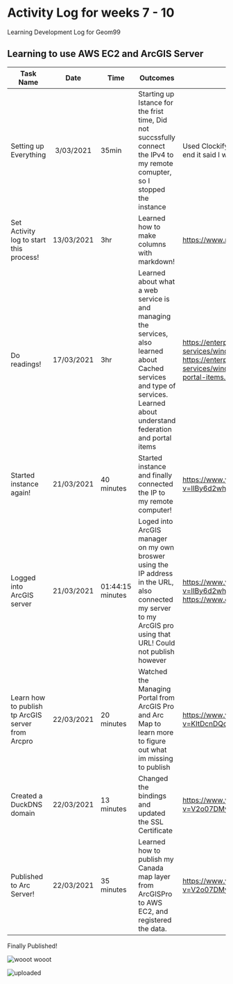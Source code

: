 # Activity Log for weeks 7 - 10
Learning Development Log for Geom99

## Learning to use AWS EC2 and ArcGIS Server

| Task Name     | Date     | Time   | Outcomes | Resources  | To Do / HomeWork |
| ------------- |:--------:| ------ | ---------| ---------- | ----- |
| Setting up Everything| 3/03/2021 | 35min | Starting up Istance for the frist time, Did not succssfully connect the IPv4 to my remote comupter, so I stopped the instance | Used Clockify to track my time https://clockify.me/tracker at the end it said I was learning for 47 mintues.  | Learning to to connect instance IP address to my comupter. And read https://www.mindtools.com/pages/article/newHTE_03.htm To set up Activity log  |
| Set Activity log to start this process! | 13/03/2021 | 3hr |Learned how to make columns with markdown! | https://www.markdownguide.org/extended-syntax/ | Still can not get intance to connect to my comupter maybe ask someone else what they did.|
| Do readings!  | 17/03/2021 | 3hr | Learned about what a web service is and managing the services, also learned about Cached services and type of services. Learned about understand federation and portal items| https://enterprise.arcgis.com/en/server/latest/publish-services/windows/services-in-arcgis-enterprise.htm https://enterprise.arcgis.com/en/server/latest/publish-services/windows/relationships-between-web-services-and-portal-items.htm| Rewatch Shawns Video|
| Started instance again!  | 21/03/2021 | 40 minutes | Started instance and finally connected the IP to my remote computer!  |https://www.youtube.com/watch?v=IIBy6d2whEg&ab_channel=ShawnatGeomaticsFleming |Learn how to connect ArcGIS Server!|
| Logged into ArcGIS server | 21/03/2021 | 01:44:15 minutes | Loged into ArcGIS manager on my own broswer using the IP address in the URL, also connected my server to my ArcGIS pro using that URL! Could not publish however | https://www.youtube.com/watch?v=IIBy6d2whEg&ab_channel=ShawnatGeomaticsFleming and https://www.duckdns.org/ | Homework, keeping playing with the server to leanr how to publish to Canada Map to Server now! Also I loged into DuckDNS need to figure out how to change my domain!|
| Learn how to publish tp ArcGIS server from Arcpro | 22/03/2021 | 20 minutes | Watched the Managing Portal from ArcGIS Pro and Arc Map to learn more to figure out what im missing to publish | https://www.youtube.com/watch?v=KItDcnDQce0&ab_channel=ShawnatGeomaticsFleming | Homework, Create a DucksDNS|
| Created a DuckDNS domain| 22/03/2021 | 13 minutes |Changed the bindings and updated the SSL Certificate  | https://www.youtube.com/watch?v=V2o07DMyNkc&t=23s&ab_channel=ShawnatGeomaticsFleming | Now publish to Arc Server |
| Published to Arc Server!| 22/03/2021 | 35 minutes | Learned how to publish my Canada map layer from ArcGISPro to AWS EC2, and registered the data.  | https://www.youtube.com/watch?v=V2o07DMyNkc&t=23s&ab_channel=ShawnatGeomaticsFleming | Learn how to publish more! |

Finally Published!



![wooot wooot](https://user-images.githubusercontent.com/73148622/112070057-56302e80-8b43-11eb-9a50-ecbb4a63b109.JPG)

![uploaded](https://user-images.githubusercontent.com/73148622/112070052-54ff0180-8b43-11eb-9dad-0ecf29b31f0a.JPG)




